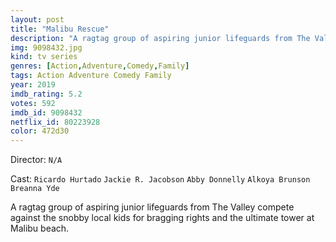 ```yaml
---
layout: post
title: "Malibu Rescue"
description: "A ragtag group of aspiring junior lifeguards from The Valley compete against the snobby local kids for bragging rights and the ultimate tower at Malibu beach..."
img: 9098432.jpg
kind: tv series
genres: [Action,Adventure,Comedy,Family]
tags: Action Adventure Comedy Family 
year: 2019
imdb_rating: 5.2
votes: 592
imdb_id: 9098432
netflix_id: 80223928
color: 472d30
---
```

Director: `N/A`  

Cast: `Ricardo Hurtado` `Jackie R. Jacobson` `Abby Donnelly` `Alkoya Brunson` `Breanna Yde` 

A ragtag group of aspiring junior lifeguards from The Valley compete against the snobby local kids for bragging rights and the ultimate tower at Malibu beach.
